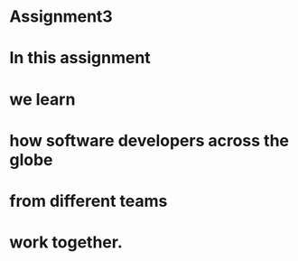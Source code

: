 # Assignment3
# In this assignment 
# we learn
# how software developers across the globe 
# from different teams 
# work together.
